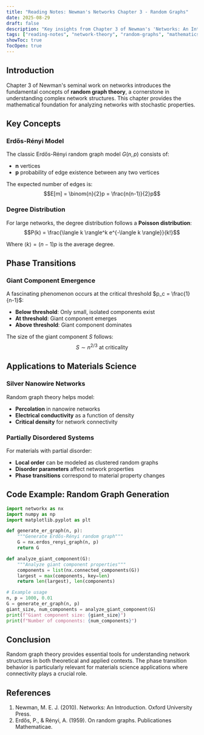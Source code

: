 ```yaml
---
title: "Reading Notes: Newman's Networks Chapter 3 - Random Graphs"
date: 2025-08-29
draft: false
description: "Key insights from Chapter 3 of Newman's 'Networks: An Introduction' on random graph theory and its applications"
tags: ["reading-notes", "network-theory", "random-graphs", "mathematics"]
showToc: true
TocOpen: true
---
```


## Introduction

Chapter 3 of Newman's seminal work on networks introduces the fundamental concepts of **random graph theory**, a cornerstone in understanding complex network structures. This chapter provides the mathematical foundation for analyzing networks with stochastic properties.

## Key Concepts

### Erdős-Rényi Model

The classic Erdős-Rényi random graph model $G(n,p)$ consists of:
- **n** vertices
- **p** probability of edge existence between any two vertices

The expected number of edges is:
$$E[m] = \binom{n}{2}p = \frac{n(n-1)}{2}p$$

### Degree Distribution

For large networks, the degree distribution follows a **Poisson distribution**:
$$P(k) = \frac{\langle k \rangle^k e^{-\langle k \rangle}}{k!}$$

Where $\langle k \rangle = (n-1)p$ is the average degree.

## Phase Transitions

### Giant Component Emergence

A fascinating phenomenon occurs at the critical threshold $p_c = \frac{1}{n-1}$:
- **Below threshold**: Only small, isolated components exist
- **At threshold**: Giant component emerges
- **Above threshold**: Giant component dominates

The size of the giant component $S$ follows:
$$S \sim n^{2/3} \text{ at criticality}$$

## Applications to Materials Science

### Silver Nanowire Networks

Random graph theory helps model:
- **Percolation** in nanowire networks
- **Electrical conductivity** as a function of density
- **Critical density** for network connectivity

### Partially Disordered Systems

For materials with partial disorder:
- **Local order** can be modeled as clustered random graphs
- **Disorder parameters** affect network properties
- **Phase transitions** correspond to material property changes

## Code Example: Random Graph Generation

```python
import networkx as nx
import numpy as np
import matplotlib.pyplot as plt

def generate_er_graph(n, p):
    """Generate Erdős-Rényi random graph"""
    G = nx.erdos_renyi_graph(n, p)
    return G

def analyze_giant_component(G):
    """Analyze giant component properties"""
    components = list(nx.connected_components(G))
    largest = max(components, key=len)
    return len(largest), len(components)

# Example usage
n, p = 1000, 0.01
G = generate_er_graph(n, p)
giant_size, num_components = analyze_giant_component(G)
print(f"Giant component size: {giant_size}")
print(f"Number of components: {num_components}")
```

## Conclusion

Random graph theory provides essential tools for understanding network structures in both theoretical and applied contexts. The phase transition behavior is particularly relevant for materials science applications where connectivity plays a crucial role.

## References

1. Newman, M. E. J. (2010). Networks: An Introduction. Oxford University Press.
2. Erdős, P., & Rényi, A. (1959). On random graphs. Publicationes Mathematicae.

